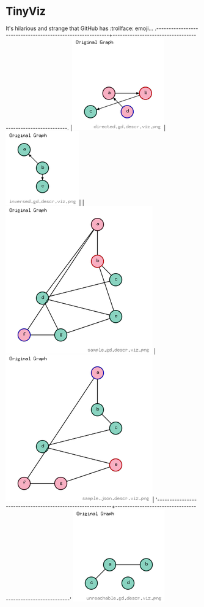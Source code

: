 # TinyViz
It's hilarious and strange that GitHub has :trollface: emoji...
.-----------------------------------------------------------+-----------------------------------------------------------.
|![Graph 1](/screenshots/directed.gd.descr.viz.png?raw=true)|![Graph 2](/screenshots/inversed.gd.descr.viz.png?raw=true)|
|![Graph 3](/screenshots/sample.gd.descr.viz.png?raw=true)  |![Graph 4](/screenshots/sample.json.descr.viz.png?raw=true)|
'-----------------------------------------------------------+-----------------------------------------------------------'
![Graph 5](/screenshots/unreachable.gd.descr.viz.png?raw=true)
